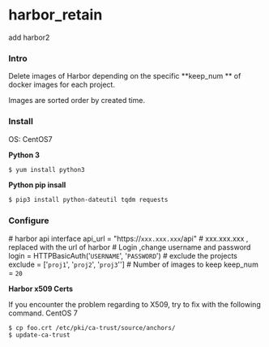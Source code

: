 # harbor_retain
add harbor2

### Intro

Delete images of Harbor depending on the specific **keep_num ** of docker images for each project.

Images are sorted order by created time.

###  Install

OS: CentOS7

**Python 3**

```sh
$ yum install python3
```

**Python pip insall** 

```sh
$ pip3 install python-dateutil tqdm requests
```
### Configure

\# harbor api interface
api_url = "https://`xxx.xxx.xxx`/api"  # xxx.xxx.xxx , replaced with the url of harbor
\# Login ,change username and password
login = HTTPBasicAuth('`USERNAME`', '`PASSWORD`') 
\# exclude the projects
exclude = ['`proj1`', '`proj2`', '`proj3`''] 
\# Number of images to keep
keep_num = `20`

**Harbor x509 Certs** 

If you encounter the problem regarding to X509, try to fix with the following command.
CentOS 7

```
$ cp foo.crt /etc/pki/ca-trust/source/anchors/
$ update-ca-trust
```
